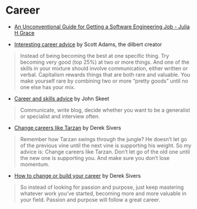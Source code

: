 # Career

* [An Unconventional Guide for Getting a Software Engineering Job - Julia H Grace](http://www.juliahgrace.com/blog/2015/4/9/an-unconventional-guide-for-getting-a-software-engineering-job)

* [Interesting career advice](https://dilbertblog.typepad.com/the_dilbert_blog/2007/07/career-advice.html) by Scott Adams, the dilbert creator

> Instead of being becoming the best at one specific thing. Try becoming very good (top 25%) at two or more things. And one of the skills in your mixture should involve communication, either written or verbal. Capitalism rewards things that are both rare and valuable. You make yourself rare by combining two or more “pretty goods” until no one else has your mix.

* [Career and skills advice](https://codeblog.jonskeet.uk/2013/09/21/career-and-skills-advice/) by John Skeet

> Communicate, write blog, decide whether you want to be a generalist or specialist and interview often.


* [Change careers like Tarzan](https://sivers.org/tarzan) by Derek Sivers

>  Remember how Tarzan swings through the jungle? He doesn’t let go of the previous vine until the next vine is supporting his weight. So my advice is: Change careers like Tarzan. Don’t let go of the old one until the new one is supporting you. And make sure you don’t lose momentum. 

* [How to change or build your career](https://sivers.org/career) by Derek Sivers

>  So instead of looking for passion and purpose, just keep mastering whatever work you’ve started, becoming more and more valuable in your field. Passion and purpose will follow a great career. 